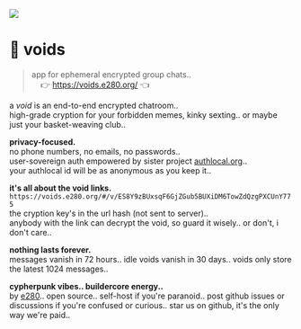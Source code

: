 
![](https://i.imgur.com/m7T5hZ7.jpeg)

# 🌌 voids

> app for ephemeral encrypted group chats..  
> &nbsp; &nbsp; 👉 https://voids.e280.org/ 👈  

a *void* is an end-to-end encrypted chatroom..  
high-grade cryption for your forbidden memes, kinky sexting.. or maybe just your basket-weaving club..  

**privacy-focused.**  
no phone numbers, no emails, no passwords..  
user-sovereign auth empowered by sister project [authlocal.org](https://authlocal.org/)..  
your authlocal id will be as anonymous as you keep it..  

**it's all about the void links.**  
`https://voids.e280.org/#/v/ES8Y9zBUxsqF6GjZGub5BUXiDM6TowZdQzgPXCUnY775`  
the cryption key's in the url hash (not sent to server)..  
anybody with the link can decrypt the void, so guard it wisely.. or don't, i don't care..  

**nothing lasts forever.**  
messages vanish in 72 hours.. idle voids vanish in 30 days.. voids only store the latest 1024 messages..

**cypherpunk vibes.. buildercore energy..**  
by [e280](https://e280.org/).. open source.. self-host if you're paranoid.. post github issues or discussions if you're confused or curious.. star us on github, it's the only way we're paid..  

